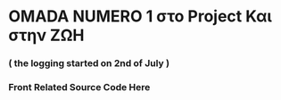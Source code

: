 # OMADA NUMERO 1 στο Project Και στην ΖΩΗ

### ( the logging started on 2nd of July )

### Front Related Source Code Here